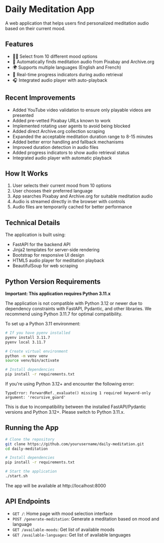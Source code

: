 # Daily Meditation App

A web application that helps users find personalized meditation audio based on their current mood.

## Features

- 🧘‍♂️ Select from 10 different mood options
- 🎵 Automatically finds meditation audio from Pixabay and Archive.org
- 🌍 Supports multiple languages (English and French)
- 🔄 Real-time progress indicators during audio retrieval
- 🎧 Integrated audio player with auto-playback

## Recent Improvements

- Added YouTube video validation to ensure only playable videos are presented
- Added pre-vetted Pixabay URLs known to work
- Implemented rotating user agents to avoid being blocked
- Added direct Archive.org collection scraping
- Expanded the acceptable meditation duration range to 8-15 minutes
- Added better error handling and fallback mechanisms
- Improved duration detection in audio files
- Added progress indicators to show audio retrieval status
- Integrated audio player with automatic playback

## How It Works

1. User selects their current mood from 10 options
2. User chooses their preferred language
3. App searches Pixabay and Archive.org for suitable meditation audio
4. Audio is streamed directly in the browser with controls
5. Audio files are temporarily cached for better performance

## Technical Details

The application is built using:

- FastAPI for the backend API
- Jinja2 templates for server-side rendering
- Bootstrap for responsive UI design
- HTML5 audio player for meditation playback
- BeautifulSoup for web scraping

## Python Version Requirements

**Important: This application requires Python 3.11.x**

The application is not compatible with Python 3.12 or newer due to dependency constraints with FastAPI, Pydantic, and other libraries. We recommend using Python 3.11.7 for optimal compatibility.

To set up a Python 3.11 environment:

```bash
# If you have pyenv installed
pyenv install 3.11.7
pyenv local 3.11.7

# Create virtual environment
python -m venv venv
source venv/bin/activate

# Install dependencies
pip install -r requirements.txt
```

If you're using Python 3.12+ and encounter the following error:
```
TypeError: ForwardRef._evaluate() missing 1 required keyword-only argument: 'recursive_guard'
```

This is due to incompatibility between the installed FastAPI/Pydantic versions and Python 3.12+. Please switch to Python 3.11.x.

## Running the App

```bash
# Clone the repository
git clone https://github.com/yourusername/daily-meditation.git
cd daily-meditation

# Install dependencies
pip install -r requirements.txt

# Start the application
./start.sh
```

The app will be available at http://localhost:8000

## API Endpoints

- `GET /`: Home page with mood selection interface
- `POST /generate-meditation`: Generate a meditation based on mood and language
- `GET /available-moods`: Get list of available moods
- `GET /available-languages`: Get list of available languages
